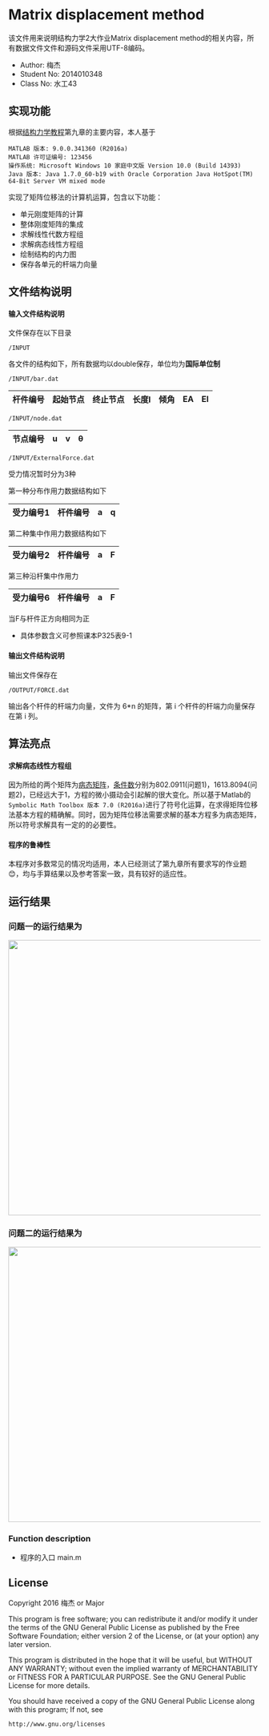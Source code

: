 Matrix displacement method
==========================

该文件用来说明结构力学2大作业Matrix displacement method的相关内容，所有数据文件文件和源码文件采用UTF-8编码。
- Author:     梅杰
- Student No: 2014010348
- Class No:   水工43


实现功能
--------

根据[结构力学教程]第九章的主要内容，本人基于

    MATLAB 版本: 9.0.0.341360 (R2016a)
    MATLAB 许可证编号: 123456
    操作系统: Microsoft Windows 10 家庭中文版 Version 10.0 (Build 14393)
    Java 版本: Java 1.7.0_60-b19 with Oracle Corporation Java HotSpot(TM) 64-Bit Server VM mixed mode

实现了矩阵位移法的计算机运算，包含以下功能：
- 单元刚度矩阵的计算
- 整体刚度矩阵的集成
- 求解线性代数方程组
- 求解病态线性方程组
- 绘制结构的内力图
- 保存各单元的杆端力向量


文件结构说明
------------

#### 输入文件结构说明

文件保存在以下目录

    /INPUT

各文件的结构如下，所有数据均以double保存，单位均为**国际单位制**

    /INPUT/bar.dat

|杆件编号|起始节点|终止节点|长度l|倾角|EA|EI|
|:----:|:-----:|:----:|:-----:|:----:|:----:|:----:|
 

    /INPUT/node.dat

|节点编号|u|v|θ|
|:----:|:----:|:----:|:----:|


    /INPUT/ExternalForce.dat  

  
  

受力情况暂时分为3种

第一种分布作用力数据结构如下

|受力编号1|杆件编号|a|q| 
|----|-----|----|-----|

第二种集中作用力数据结构如下

|受力编号2|杆件编号|a|F|  
|----|-----|----|-----|

第三种沿杆集中作用力

|受力编号6|杆件编号|a|F|  
|----|-----|----|-----|

当F与杆件正方向相同为正

* 具体参数含义可参照课本P325表9-1  

#### 输出文件结构说明

输出文件保存在

    /OUTPUT/FORCE.dat

输出各个杆件的杆端力向量，文件为 6*n 的矩阵，第 i 个杆件的杆端力向量保存在第 i 列。

算法亮点
--------

#### 求解病态线性方程组

因为所给的两个矩阵为[病态矩阵]，[条件数]分别为802.0911(问题1)，1613.8094(问题2)，已经远大于1，方程的微小摄动会引起解的很大变化。所以基于Matlab的``Symbolic Math Toolbox 版本 7.0 (R2016a)``进行了符号化运算，在求得矩阵位移法基本方程的精确解。同时，因为矩阵位移法需要求解的基本方程多为病态矩阵，所以符号求解具有一定的的必要性。

#### 程序的鲁棒性

本程序对多数常见的情况均适用，本人已经测试了第九章所有要求写的作业题:blush:，均与手算结果以及参考答案一致，具有较好的适应性。

运行结果
--------

### 问题一的运行结果为
<div align="center">
    <img src="https://github.com/MajorChina/MDM/blob/master/img/mage_001.png" width="550">
</div>

### 问题二的运行结果为
<div align="center">
    <img src="https://github.com/MajorChina/MDM/blob/master/img/mage_002.png" width="550">
</div>

### Function description

- 程序的入口
    main.m 


License
-------
Copyright 2016 梅杰 or Major

This program is free software; you can redistribute it and/or modify it under the terms of the GNU General Public License as published by the Free Software Foundation; either version 2 of the License, or (at your option) any later version.

This program is distributed in the hope that it will be useful, but WITHOUT ANY WARRANTY; without even the implied warranty of MERCHANTABILITY or FITNESS FOR A PARTICULAR PURPOSE.  See the GNU General Public License for more details.

You should have received a copy of the GNU General Public License along with this program; If not, see 
    
    http://www.gnu.org/licenses

[结构力学教程]: http://www.hep.com.cn/book/details?uuid=528838e6-1414-1000-b576-3fafc67de19c&objectId=oid:52883919-1414-1000-b577-3fafc67de19c
[病态矩阵]:     http://mathworld.wolfram.com/Ill-ConditionedMatrix.html
[条件数]:       https://en.wikipedia.org/wiki/Condition_number